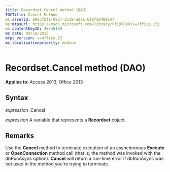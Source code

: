 ```yaml
---
title: Recordset.Cancel method (DAO)
TOCTitle: Cancel Method
ms:assetid: 89acfbf1-b937-dc19-ada1-6f8f50489147
ms:mtpsurl: https://msdn.microsoft.com/library/Ff197080(v=office.15)
ms:contentKeyID: 48546169
ms.date: 09/18/2015
mtps_version: v=office.15
ms.localizationpriority: medium
---
```


# Recordset.Cancel method (DAO)


**Applies to**: Access 2013, Office 2013

## Syntax

*expression* .Cancel

*expression* A variable that represents a **Recordset** object.

## Remarks

Use the **Cancel** method to terminate execution of an asynchronous **Execute** or **OpenConnection** method call (that is, the method was invoked with the dbRunAsync option). **Cancel** will return a run-time error if dbRunAsync was not used in the method you're trying to terminate.

